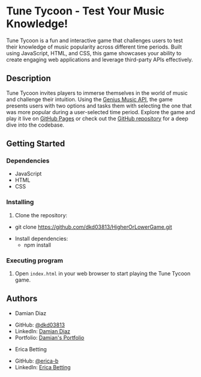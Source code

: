 # Tune Tycoon - Test Your Music Knowledge!

Tune Tycoon is a fun and interactive game that challenges users to test their knowledge of music popularity across different time periods. Built using JavaScript, HTML, and CSS, this game showcases your ability to create engaging web applications and leverage third-party APIs effectively.

## Description

Tune Tycoon invites players to immerse themselves in the world of music and challenge their intuition. Using the [Genius Music API](https://docs.genius.com), the game presents users with two options and tasks them with selecting the one that was more popular during a user-selected time period. Explore the game and play it live on [GitHub Pages](https://dkd03813.github.io/HigherOrLowerGame/) or check out the [GitHub repository](https://github.com/dkd03813/HigherOrLowerGame) for a deep dive into the codebase.

## Getting Started

### Dependencies

* JavaScript
* HTML
* CSS

### Installing

1. Clone the repository:
  * git clone https://github.com/dkd03813/HigherOrLowerGame.git
 

- Install dependencies:
  * npm install
 
### Executing program

1. Open `index.html` in your web browser to start playing the Tune Tycoon game.

## Authors

- Damian Diaz
* GitHub: [@dkd03813](https://github.com/dkd03813)
* LinkedIn: [Damian Diaz](https://www.linkedin.com/in/damian-diaz-97578121a/)
* Portfolio: [Damian's Portfolio](https://damians-portfoiio-site.onrender.com)

- Erica Betting
* GitHub: [@erica-b](https://github.com/erica-b)
* LinkedIn: [Erica Betting](https://www.linkedin.com/in/erica-linked/)
